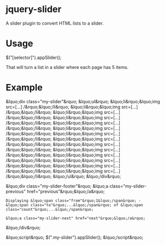 jquery-slider
=============

A slider plugin to convert HTML lists to a slider. 

Usage
=====

$("[selector]").appSlider();

That will turn a list in a slider where each page has 5 items.

Example
=======

&lquo;div class="my-slider"&rquo;
	&lquo;ul&rquo;
		&lquo;li&rquo;&lquo;img src=[...] /&rquo;&lquo;/li&rquo;
		&lquo;li&rquo;&lquo;img src=[...] /&rquo;&lquo;/li&rquo;
		&lquo;li&rquo;&lquo;img src=[...] /&rquo;&lquo;/li&rquo;
		&lquo;li&rquo;&lquo;img src=[...] /&rquo;&lquo;/li&rquo;
		&lquo;li&rquo;&lquo;img src=[...] /&rquo;&lquo;/li&rquo;
		&lquo;li&rquo;&lquo;img src=[...] /&rquo;&lquo;/li&rquo;
		&lquo;li&rquo;&lquo;img src=[...] /&rquo;&lquo;/li&rquo;
		&lquo;li&rquo;&lquo;img src=[...] /&rquo;&lquo;/li&rquo;
		&lquo;li&rquo;&lquo;img src=[...] /&rquo;&lquo;/li&rquo;
		&lquo;li&rquo;&lquo;img src=[...] /&rquo;&lquo;/li&rquo;
		&lquo;li&rquo;&lquo;img src=[...] /&rquo;&lquo;/li&rquo;
		&lquo;li&rquo;&lquo;img src=[...] /&rquo;&lquo;/li&rquo;
		&lquo;li&rquo;&lquo;img src=[...] /&rquo;&lquo;/li&rquo;
		&lquo;li&rquo;&lquo;img src=[...] /&rquo;&lquo;/li&rquo;
	&lquo;/ul&rquo;
&lquo;/div&rquo;

&lquo;div class="my-slider-footer"&rquo;
	&lquo;a class="my-slider-previous" href="previous"&rquo;&lquo;/a&rquo;

	Displaying &lquo;span class="from"&rquo;1&lquo;/span&rquo; - &lquo;span class="to"&rquo;...&lquo;/span&rquo; of &lquo;span class="count"&rquo;...&lquo;/span&rquo;

	&lquo;a class="my-slider-next" href="next"&rquo;&lquo;/a&rquo;
&lquo;/div&rquo;

&lquo;script&rquo;
$(".my-slider").appSlider();
&lquo;/script&rquo;